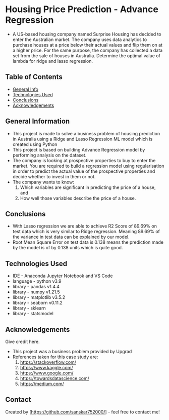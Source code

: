 # Housing Price Prediction - Advance Regression
- A US-based housing company named Surprise Housing has decided to enter the Australian market. The company uses data analytics to purchase houses at a price below their actual values and flip them on at a higher price. For the same purpose, the company has collected a data set from the sale of houses in Australia. Determine the optimal value of lambda for ridge and lasso regression.


## Table of Contents
* [General Info](#general-information)
* [Technologies Used](#technologies-used)
* [Conclusions](#conclusions)
* [Acknowledgements](#acknowledgements)

<!-- You can include any other section that is pertinent to your problem -->

## General Information
- This project is made to solve a business problem of housing prediction in Australia using a Ridge and Lasso Regression ML model which is created using Python
- This project is based on building Advance Regression model by performing analysis on the dataset.
- The company is looking at prospective properties to buy to enter the market. You are required to build a regression model using regularisation in order to predict the actual value of the prospective properties and decide whether to invest in them or not.
- The company wants to know:
    1. Which variables are significant in predicting the price of a house, and
    2. How well those variables describe the price of a house.


<!-- You don't have to answer all the questions - just the ones relevant to your project. -->

## Conclusions
- With Lasso regression we are able to achieve R2 Score of 89.69% on test data which is very similar to Ridge regression. Meaning 89.69% of the variance in test data can be explained by our model.
- Root Mean Square Error on test data is 0.138 means the prediction made by the model is of by 0.138 units which is quite good.

<!-- You don't have to answer all the questions - just the ones relevant to your project. -->


## Technologies Used
- IDE - Anaconda Jupyter Notebook and VS Code
- language - python v3.9
- library - pandas v1.4.4
- library - numpy v1.21.5
- library - matplotlib v3.5.2
- library - seaborn v0.11.2
- library - sklearn
- library - statsmodel

<!-- As the libraries versions keep on changing, it is recommended to mention the version of library used in this project -->

## Acknowledgements
Give credit here.
- This project was a business problem provided by Upgrad
- References taken for this case study are:
    1. https://stackoverflow.com/
    2. https://www.kaggle.com/
    3. https://www.google.com/
    4. https://towardsdatascience.com/
    5. https://medium.com/


## Contact
Created by [https://github.com/sanskar752000/] - feel free to contact me!


<!-- Optional -->
<!-- ## License -->
<!-- This project is open source and available under the [... License](). -->

<!-- You don't have to include all sections - just the one's relevant to your project -->